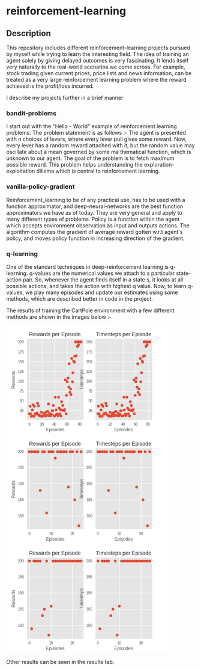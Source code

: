 # reinforcement-learning

## Description

This repository includes different reinforcement-learning projects pursued by myself while trying to learn the interesting field. The idea of training an agent solely by giving delayed outcomes is very fascinating. It lends itself very naturally to the real-world scenarios we come across. For example, stock trading given current prices, price lists and news information, can be treated as a very large reinforcement learning problem where the reward achieved is the profit/loss incurred. 

I describe my projects further in a brief manner


### bandit-problems

I start out with the "Hello - World" example of reinforcement learning problems. The problem statement is as follows :-
The agent is presented with n choices of levers, where every lever pull gives some reward. Now, every lever has a random reward attached with it, but the random value may oscillate about a mean governed by some ma thematical function, which is unknown to our agent. The goal of the problem is to fetch maximum possible reward. This problem helps understanding the exploration-exploitation dillema which is central to reinforcement learning.

### vanilla-policy-gradient

Reinforcement_learning to be of any practical use, has to be used with a function approximator, and deep-neural-networks are the best function approximators we have as of today. They are very general and apply to many different types of problems. Policy is a function within the agent which accepts environment observation as input and outputs actions. The algorithm computes the gradient of average reward gotten w.r.t agent's policy, and moves policy function in increasing direction of the gradient.

### q-learning

One of the standard techniques in deep-reinforcement learning is q-learning. q-values are the numerical values we attach to a particular state-action pair. So, whenever the agent finds itself in a state s, it looks at all possible actions, and takes the action with highest q value. Now, to learn q-values, we play many episodes and update our estimates using some methods, which are described better in code in the project.

The results of training the CartPole environment with a few different methods are shown in the images below :-

![Boltzmann Q Policy](https://github.com/vaibhav369/reinforcement-learning/blob/master/results/CartPole-v0_BoltzmannQPolicy.png)
![Epsilon Greedy Q Policy](https://github.com/vaibhav369/reinforcement-learning/blob/master/results/CartPole-v0_EpsGreedyQPolicy.png)
![Greedy Q Policy](https://github.com/vaibhav369/reinforcement-learning/blob/master/results/CartPole-v0_GreedyQPolicy.png)

Other results can be seen in the results tab.
